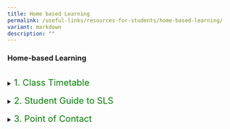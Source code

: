 ```yaml
---
title: Home based Learning
permalink: /useful-links/resources-for-students/home-based-learning/
variant: markdown
description: ""
---
```

<h3>Home-based Learning</h3><br>
<details>
<summary><p style="font-size:20px; color:green; display:inline">1. Class Timetable</p>
</summary><div data-type="detailsContent" class="isomer-details-content"><br>
Primary 1<br><br>
</div></details><br>
	
<details>
<summary><p style="font-size:20px; color:green; display:inline">2. Student Guide to SLS</p>
</summary><div data-type="detailsContent" class="isomer-details-content"><br>1. 
	<a href="/files/HBL/AGPS_P1_Booklist_2025.pdf" target="_blank">Briefing Slides for Students (Pre-HBL)</a><br>
	<br></div></details><br>
	
<details>
<summary><p style="font-size:20px; color:green; display:inline">3. Point of Contact</p>
</summary><div data-type="detailsContent" class="isomer-details-content"><br>
	For issues with MIMS or SLS account:<br><br>
	1. Francis Locanas - <a href="mailto:locanas_francis_gutierrez@schools.gov.sg"><span style="font-weight:500;text-decoration:underline;color:#21088A">locanas_francis_gutierrez@schools.gov.sg
</span></a><br>
	2. Hariani Salleh  - <a href="mailto:hariani_salleh@schools.gov.sg"><span style="font-weight:500;text-decoration:underline;color:#21088A">hariani_salleh@schools.gov.sg</span></a>
<br>
</div></details>